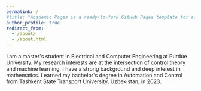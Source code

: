```yaml
---
permalink: /
#title: "Academic Pages is a ready-to-fork GitHub Pages template for academic personal websites"
author_profile: true
redirect_from: 
  - /about/
  - /about.html
---
```


I am a master's student in Electrical and Computer Engineering at Purdue University. My research interests are at the intersection of control theory and machine learning. I have a strong background and deep interest in mathematics. I earned my bachelor's degree in Automation and Control from Tashkent State Transport University, Uzbekistan, in 2023. 
